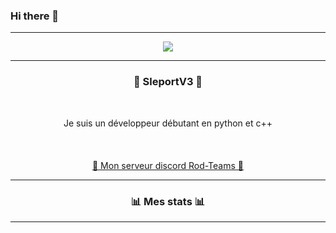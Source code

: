 ### Hi there 👋

-----

<p align = "center">
<img src="https://www.wallpaperkiss.com/wimg/b/106-1064958_big.jpg">
</p>

-----

### <p align = "center">📍 SleportV3 📍</p>
<br>
<p align = "center">
  Je suis un développeur débutant en python et c++
  <br>
  <br>
  <br>
  <br>
  <a href = "https://discord.gg/UhTN3UT9H7">💎 Mon serveur discord Rod-Teams 💎</a>
  
-----
### <p align = "center">📊 Mes stats 📊</p>

-----

